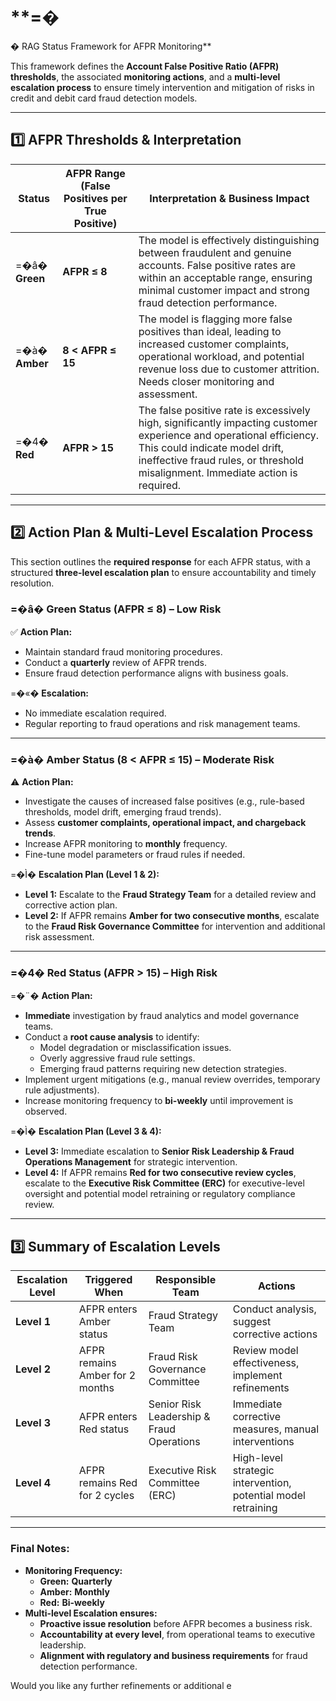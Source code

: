 # **=�
� RAG Status Framework for AFPR Monitoring**  

This framework defines the **Account False Positive Ratio (AFPR) thresholds**, the associated **monitoring actions**, and a **multi-level escalation process** to ensure timely intervention and mitigation of risks in credit and debit card fraud detection models.  

---

## **1️⃣ AFPR Thresholds & Interpretation**  

| **Status**  | **AFPR Range** (False Positives per True Positive) | **Interpretation & Business Impact** |
|------------|---------------------------------|----------------|
| =�â� **Green**  | **AFPR ≤ 8**  | The model is effectively distinguishing between fraudulent and genuine accounts. False positive rates are within an acceptable range, ensuring minimal customer impact and strong fraud detection performance. |
| =�à� **Amber**  | **8 < AFPR ≤ 15** | The model is flagging more false positives than ideal, leading to increased customer complaints, operational workload, and potential revenue loss due to customer attrition. Needs closer monitoring and assessment. |
| =�4� **Red**  | **AFPR > 15**  | The false positive rate is excessively high, significantly impacting customer experience and operational efficiency. This could indicate model drift, ineffective fraud rules, or threshold misalignment. Immediate action is required. |

---

## **2️⃣ Action Plan & Multi-Level Escalation Process**  

This section outlines the **required response** for each AFPR status, with a structured **three-level escalation plan** to ensure accountability and timely resolution.  

### **=�â� Green Status (AFPR ≤ 8) – Low Risk**  
✅ **Action Plan:**  
- Maintain standard fraud monitoring procedures.  
- Conduct a **quarterly** review of AFPR trends.  
- Ensure fraud detection performance aligns with business goals.  

=�«� **Escalation:**  
- No immediate escalation required.  
- Regular reporting to fraud operations and risk management teams.  

---

### **=�à� Amber Status (8 < AFPR ≤ 15) – Moderate Risk**  
⚠️ **Action Plan:**  
- Investigate the causes of increased false positives (e.g., rule-based thresholds, model drift, emerging fraud trends).  
- Assess **customer complaints, operational impact, and chargeback trends**.  
- Increase AFPR monitoring to **monthly** frequency.  
- Fine-tune model parameters or fraud rules if needed.  

=�Ì� **Escalation Plan (Level 1 & 2):**  
- **Level 1:** Escalate to the **Fraud Strategy Team** for a detailed review and corrective action plan.  
- **Level 2:** If AFPR remains **Amber for two consecutive months**, escalate to the **Fraud Risk Governance Committee** for intervention and additional risk assessment.  

---

### **=�4� Red Status (AFPR > 15) – High Risk**  
=�¨� **Action Plan:**  
- **Immediate** investigation by fraud analytics and model governance teams.  
- Conduct a **root cause analysis** to identify:  
  - Model degradation or misclassification issues.  
  - Overly aggressive fraud rule settings.  
  - Emerging fraud patterns requiring new detection strategies.  
- Implement urgent mitigations (e.g., manual review overrides, temporary rule adjustments).  
- Increase monitoring frequency to **bi-weekly** until improvement is observed.  

=�Ì� **Escalation Plan (Level 3 & 4):**  
- **Level 3:** Immediate escalation to **Senior Risk Leadership & Fraud Operations Management** for strategic intervention.  
- **Level 4:** If AFPR remains **Red for two consecutive review cycles**, escalate to the **Executive Risk Committee (ERC)** for executive-level oversight and potential model retraining or regulatory compliance review.  

---

## **3️⃣ Summary of Escalation Levels**  

| **Escalation Level** | **Triggered When** | **Responsible Team** | **Actions** |
|----------------|------------------|----------------------|------------|
| **Level 1** | AFPR enters Amber status | Fraud Strategy Team | Conduct analysis, suggest corrective actions |
| **Level 2** | AFPR remains Amber for 2 months | Fraud Risk Governance Committee | Review model effectiveness, implement refinements |
| **Level 3** | AFPR enters Red status | Senior Risk Leadership & Fraud Operations | Immediate corrective measures, manual interventions |
| **Level 4** | AFPR remains Red for 2 cycles | Executive Risk Committee (ERC) | High-level strategic intervention, potential model retraining |

---

### **Final Notes:**  
- **Monitoring Frequency:**  
  - **Green:** **Quarterly**  
  - **Amber:** **Monthly**  
  - **Red:** **Bi-weekly**  
- **Multi-level Escalation ensures:**  
  - **Proactive issue resolution** before AFPR becomes a business risk.  
  - **Accountability at every level**, from operational teams to executive leadership.  
  - **Alignment with regulatory and business requirements** for fraud detection performance.  

Would you like any further refinements or additional e
